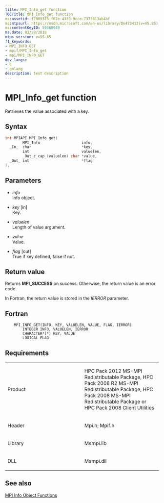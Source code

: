```yaml
---
title: MPI_Info_get function
TOCTitle: MPI_Info_get function
ms:assetid: f7909375-f67e-4339-9cce-7373813ab4bf
ms:mtpsurl: https://msdn.microsoft.com/en-us/library/Dn473413(v=VS.85)
ms:contentKeyID: 59360949
ms.date: 03/28/2018
mtps_version: v=VS.85
f1_keywords:
- MPI_INFO_GET
- mpif/MPI_Info_get
- mpi/MPI_INFO_GET
dev_langs:
- C
- golang
description: test description
---
```


# MPI\_Info\_get function

Retrieves the value associated with a key.

## Syntax

``` c++
int MPIAPI MPI_Info_get(
        MPI_Info                   info,
  _In_  char                       *key,
        int                        valuelen,
        _Out_z_cap_(valuelen) char *value,
  _Out_ int                        *flag
);
```

## Parameters

  - *info*  
    Info object.

  - *key* [in]  
    Key.

  - *valuelen*  
    Length of value argument.

  - *value*  
    Value.

  - *flag* [out]  
    True if key defined, false if not.

## Return value

Returns **MPI\_SUCCESS** on success. Otherwise, the return value is an error code.

In Fortran, the return value is stored in the *IERROR* parameter.

## Fortran

``` FORTRAN
    MPI_INFO_GET(INFO, KEY, VALUELEN, VALUE, FLAG, IERROR)
        INTEGER INFO, VALUELEN, IERROR
        CHARACTER*(*) KEY, VALUE
        LOGICAL FLAG
```

## Requirements

<table>
<colgroup>
<col style="width: 50%" />
<col style="width: 50%" />
</colgroup>
<tbody>
<tr class="odd">
<td><p>Product</p></td>
<td><p>HPC Pack 2012 MS-MPI Redistributable Package, HPC Pack 2008 R2 MS-MPI Redistributable Package, HPC Pack 2008 MS-MPI Redistributable Package or HPC Pack 2008 Client Utilities</p></td>
</tr>
<tr class="even">
<td><p>Header</p></td>
<td>Mpi.h;
Mpif.h</td>
</tr>
<tr class="odd">
<td><p>Library</p></td>
<td>Msmpi.lib</td>
</tr>
<tr class="even">
<td><p>DLL</p></td>
<td>Msmpi.dll</td>
</tr>
</tbody>
</table>




## See also

[MPI Info Object Functions](mpi-info-object-functions.md)

